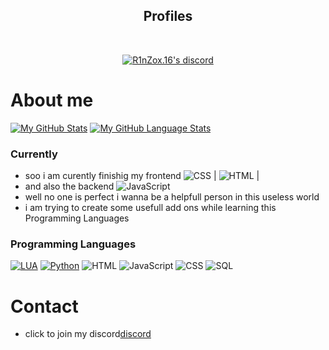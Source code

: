 <h2 align="center">Profiles</h2><br>
  <p align="center">
    <a href="https://discordapp.com/users/871698857493422110" target="_blank">
        <img title="R1nzox's discord" alt="R1nZox.16's discord" src="https://discord.c99.nl/widget/theme-2/871698857493422110.png"/>
    </a>
    <br/>
</p>


# About me

[![My GitHub Stats](https://github-readme-stats.vercel.app/api/?username=R1nZox-dev&count_private=true&theme=tokyonight&show_icons=true )](https://github.com/BaziForYou)
[![My GitHub Language Stats](https://github-readme-stats.vercel.app/api/top-langs/?username=R1nZox-dev&langs_count=5&theme=tokyonight&layout=compact)](https://github.com/BaziForYou)

### Currently
- soo i am curently finishig my frontend ![CSS](https://img.shields.io/badge/-CSS-000?&logo=css3&logoColor=007ACC) | ![HTML](https://img.shields.io/badge/-HTML-000?&logo=html5) | 
- and also the backend ![JavaScript](https://img.shields.io/badge/-JavaScript-000?&logo=JavaScript&logoColor=ddc508)
- well no one is perfect i wanna be a helpfull person in this useless world 
- i am trying to create some usefull add ons while learning this Programming Languages

### Programming Languages

[![LUA](https://img.shields.io/badge/-Lua-000?&logo=lua&logoColor=2C2D72)](https://www.lua.org/docs.html)
[![Python](https://img.shields.io/badge/-Python-000?&logo=python&logoColor=f2c6402)](https://docs.python.org/3/)
![HTML](https://img.shields.io/badge/-HTML-000?&logo=html5)
![JavaScript](https://img.shields.io/badge/-JavaScript-000?&logo=JavaScript&logoColor=ddc508)
![CSS](https://img.shields.io/badge/-CSS-000?&logo=css3&logoColor=007ACC)
![SQL](https://img.shields.io/badge/-SQL-000?&logo=MySQL&logoColor=4479A1)


# Contact
- click to join my discord[discord](https://discord.gg/fcX35xvJap)


<!---
R1nZox-dev/R1nZox-dev is a ✨ special ✨ repository because its `README.md` (this file) appears on your GitHub profile.
You can click the Preview link to take a look at your changes.
--->
